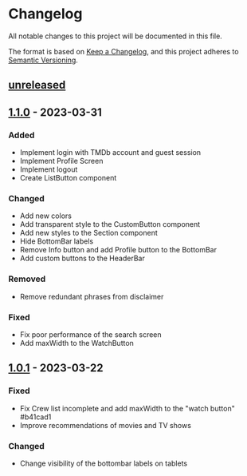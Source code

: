 # Changelog

All notable changes to this project will be documented in this file.

The format is based on [Keep a Changelog](https://keepachangelog.com/en/1.0.0/),
and this project adheres to [Semantic Versioning](https://semver.org/spec/v2.0.0.html).

## [unreleased]

## [1.1.0] - 2023-03-31

### Added

- Implement login with TMDb account and guest session
- Implement Profile Screen
- Implement logout
- Create ListButton component

### Changed

- Add new colors
- Add transparent style to the CustomButton component
- Add new styles to the Section component
- Hide BottomBar labels
- Remove Info button and add Profile button to the BottomBar
- Add custom buttons to the HeaderBar

### Removed

- Remove redundant phrases from disclaimer

### Fixed

- Fix poor performance of the search screen
- Add maxWidth to the WatchButton

## [1.0.1] - 2023-03-22

### Fixed

- Fix Crew list incomplete and add maxWidth to the "watch button" #b41cad1
- Improve recommendations of movies and TV shows

### Changed

- Change visibility of the bottombar labels on tablets

[unreleased]: https://github.com/imns1ght/FlixHunt/compare/1.1.0...HEAD
[1.1.0]: https://github.com/imns1ght/FlixHunt/compare/1.0.1...1.1.0
[1.0.1]: https://github.com/imns1ght/FlixHunt/compare/1.0.0...1.0.1